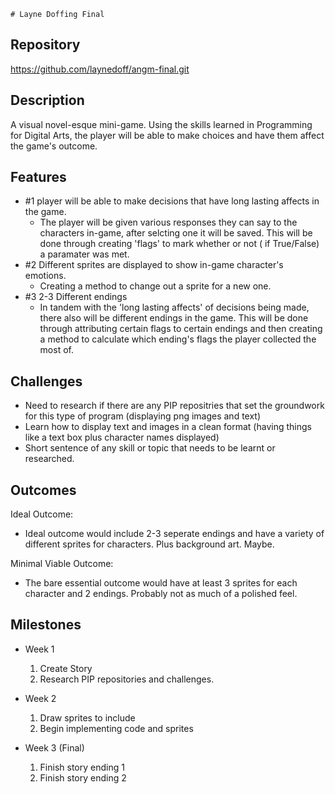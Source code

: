 	# Layne Doffing Final

## Repository
<https://github.com/laynedoff/angm-final.git>

## Description
A visual novel-esque mini-game. Using the skills learned in Programming for Digital Arts, the player will be able to make choices and have them affect the game's outcome.

## Features
- #1 player will be able to make decisions that have long lasting affects in the game.
	- The player will be given various responses they can say to the characters in-game, after selcting one it will be saved. This will be done through creating 'flags' to mark whether or not ( if True/False) a paramater was met.
- #2 Different sprites are displayed to show in-game character's emotions. 
	- Creating a method to change out a sprite for a new one.
- #3 2-3 Different endings
	- In tandem with the 'long lasting affects' of decisions being made, there also will be different endings in the game. This will be done through attributing certain flags to certain endings and then creating a method to calculate which ending's flags the player collected the most of.

## Challenges
- Need to research if there are any PIP repositries that set the groundwork for this type of program (displaying png images and text)
- Learn how to display text and images in a clean format (having things like a text box plus character names displayed)
- Short sentence of any skill or topic that needs to be learnt or researched.

## Outcomes
Ideal Outcome:
- Ideal outcome would include 2-3 seperate endings and have a variety of different sprites for characters. Plus background art. Maybe.

Minimal Viable Outcome:
- The bare essential outcome would have at least 3 sprites for each character and 2 endings. Probably not as much of a polished feel.

## Milestones

- Week 1
  1. Create Story
  2. Research PIP repositories and challenges.

- Week 2
  1. Draw sprites to include
  2. Begin implementing code and sprites

- Week 3 (Final)
  1. Finish story ending 1
  2. Finish story ending 2